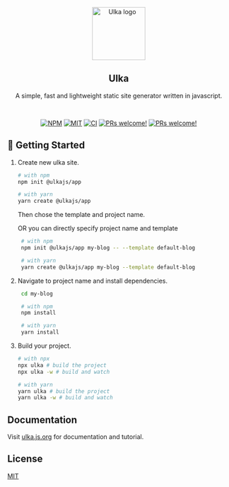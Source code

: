 <p align="center">
  <a href="https://ulka.js.org" target="_blank" rel="noopener noreferrer">
    <img width="120px" src="https://coderosh.github.io/static-files/ulkajs/svg/logo.svg" alt="Ulka logo">
  </a>
</p>
<h2 align="center">Ulka</h2>
<p align="center">A simple, fast and lightweight static site generator written in javascript.</p>

<br />
<p align="center">
<a href="https://www.npmjs.com/package/ulka"><img alt="NPM" src="https://img.shields.io/npm/v/ulka" /></a>
<a href="https://github.com/acharyaroshanji/ulka"><img alt="MIT" src="https://img.shields.io/badge/license-MIT-blue.svg" /></a>
<a href="#"><img alt="CI" src="https://img.shields.io/github/workflow/status/ulkajs/ulka/CI"></a>
<a href="https://github.com/ulkajs/ulka"><img src="https://img.shields.io/badge/PRs-welcome-brightgreen.svg" alt="PRs welcome!" /></a>
<a href="https://github.com/ulkajs/ulka"><img src="https://img.shields.io/badge/types-typescript-blue.svg" alt="PRs welcome!" /></a>
</p>

## 🚀 Getting Started

1. Create new ulka site.

   ```sh
   # with npm
   npm init @ulkajs/app

   # with yarn
   yarn create @ulkajs/app
   ```

   Then chose the template and project name.

   OR you can directly specify project name and template

   ```sh
    # with npm
    npm init @ulkajs/app my-blog -- --template default-blog

    # with yarn
    yarn create @ulkajs/app my-blog --template default-blog
   ```

1. Navigate to project name and install dependencies.

   ```sh
    cd my-blog

    # with npm
    npm install

    # with yarn
    yarn install
   ```

1. Build your project.

   ```sh
   # with npx
   npx ulka # build the project
   npx ulka -w # build and watch

   # with yarn
   yarn ulka # build the project
   yarn ulka -w # build and watch
   ```

## Documentation

Visit [ulka.js.org](https://ulka.js.org) for documentation and tutorial.

## License

[MIT](https://mit-license.org/)
